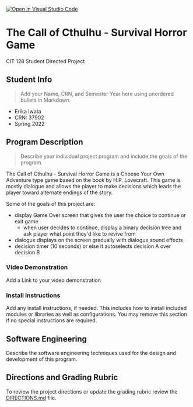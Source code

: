 [![Open in Visual Studio Code](https://classroom.github.com/assets/open-in-vscode-f059dc9a6f8d3a56e377f745f24479a46679e63a5d9fe6f495e02850cd0d8118.svg)](https://classroom.github.com/online_ide?assignment_repo_id=6908356&assignment_repo_type=AssignmentRepo)
# The Call of Cthulhu - Survival Horror Game

CIT 128 Student Directed Project

## Student Info

>Add your Name, CRN, and Semester Year here using unordered bullets in Markdown.

* Erika Iwata
* CRN: 37902
* Spring 2022

## Program Description

>Describe your individual project program and include the goals of the program.

The Call of Cthulhu - Survival Horror Game is a Choose Your Own Adventure type game based on the book by H.P. Lovecraft. This game is mostly dialogue and allows the player to make decisions which leads the player toward alternate endings of the story.

Some of the goals of this project are:
- display Game Over screen that gives the user the choice to continue or exit game
    - when user decides to continue, display a binary decision tree and ask player what point they'd like to revive from
- dialogue displays on the screen gradually with dialogue sound effects
- decision timer (10 seconds) or else it autoselects decision A over decision B

### Video Demonstration

Add a Link to your video demonstration

### Install Instructions

Add any install instructions, if needed. This includes how to install included modules or libraries as well as configurations. You may remove this section if no special instructions are required.

## Software Engineering

Describe the software engineering techniques used for the design and development of this program.

## Directions and Grading Rubric

To review the project directions or update the grading rubric review the [DIRECTIONS.md](DIRECTIONS.md) file.
